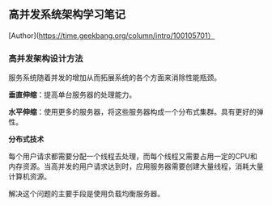 ## 高并发系统架构学习笔记

[Author](https://time.geekbang.org/column/intro/100105701）
### 高并发架构设计方法
服务系统随着并发的增加从而拓展系统的各个方面来消除性能瓶颈。

**垂直伸缩**：提高单台服务器的处理能力。

**水平伸缩**：使用更多的服务器，将这些服务器构成一个分布式集群。具有更好的弹性。

**分布式技术**

每个用户请求都需要分配一个线程去处理，而每个线程又需要占用一定的CPU和内存资源。当高并发的用户请求达到时，应用服务器需要创建大量线程，消耗大量计算机资源。

解决这个问题的主要手段是使用负载均衡服务器。


